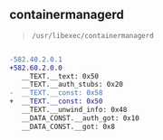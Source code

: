 ## containermanagerd

> `/usr/libexec/containermanagerd`

```diff

-582.40.2.0.1
+582.60.2.0.0
   __TEXT.__text: 0x50
   __TEXT.__auth_stubs: 0x20
-  __TEXT.__const: 0x58
+  __TEXT.__const: 0x50
   __TEXT.__unwind_info: 0x48
   __DATA_CONST.__auth_got: 0x10
   __DATA_CONST.__got: 0x8

```
